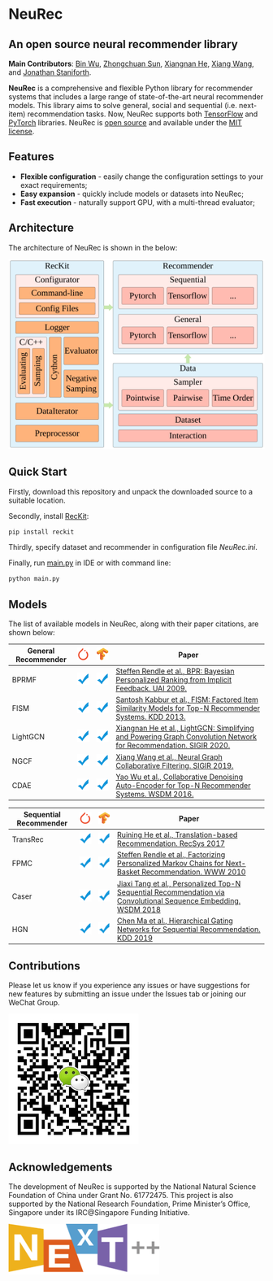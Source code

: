 # NeuRec

## An open source neural recommender library

**Main Contributors**: [Bin Wu](https://github.com/wubinzzu), [Zhongchuan Sun](https://github.com/ZhongchuanSun), [Xiangnan He](http://staff.ustc.edu.cn/~hexn/), [Xiang Wang](https://xiangwang1223.github.io), and [Jonathan Staniforth](https://github.com/jonathanstaniforth).

**NeuRec** is a comprehensive and flexible Python library for recommender systems that includes a large range of state-of-the-art neural recommender models.
This library aims to solve general, social and sequential (i.e. next-item) recommendation tasks.
Now, NeuRec supports both [TensorFlow](https://www.tensorflow.org/) and [PyTorch](https://pytorch.org/) libraries.
NeuRec is [open source](https://opensource.org) and available under the [MIT license](https://opensource.org/licenses/MIT).

## Features

- **Flexible configuration** - easily change the configuration settings to your exact requirements;
- **Easy expansion** - quickly include models or datasets into NeuRec;
- **Fast execution** - naturally support GPU, with a multi-thread evaluator;

## Architecture

The architecture of NeuRec is shown in the below:

![Architecture](./doc/img/architecture.svg)

## Quick Start

Firstly, download this repository and unpack the downloaded source to a suitable location.

Secondly, install [RecKit](https://github.com/ZhongchuanSun/reckit):

```bash
pip install reckit
```

Thirdly, specify dataset and recommender in configuration file *NeuRec.ini*.

Finally, run [main.py](./main.py) in IDE or with command line:

```bash
python main.py
```

## Models

[check_mark]:./doc/img/check_mark.svg
[tensorflow_logo]:./doc/img/tensorflow_logo.svg
[pytorch_logo]:./doc/img/pytorch_logo.svg

The list of available models in NeuRec, along with their paper citations, are shown below:

| General Recommender | ![PyTorch][pytorch_logo] | ![TensorFlow][tensorflow_logo] | Paper                                                                   |
|---|:-:|:-:|---|
| BPRMF     |   [![√][check_mark]](./model/general_recommender/pytorch/MF.py)   | [![√][check_mark]](./model/general_recommender/tensorflow/MF.py)  | [Steffen Rendle et al., BPR: Bayesian Personalized Ranking from Implicit Feedback. UAI 2009.](https://dl.acm.org/doi/10.5555/1795114.1795167)    |
|  FISM    |   [![√][check_mark]](./model/general_recommender/pytorch/FISM.py)   | [![√][check_mark]](./model/general_recommender/tensorflow/FISM.py)  | [Santosh Kabbur et al., FISM: Factored Item Similarity Models for Top-N Recommender Systems. KDD 2013.](https://dl.acm.org/doi/10.1145/2487575.2487589)    |
| LightGCN |   [![√][check_mark]](./model/general_recommender/pytorch/LightGCN.py)   | [![√][check_mark]](./model/general_recommender/tensorflow/LightGCN.py)  | [Xiangnan He et al., LightGCN: Simplifying and Powering Graph Convolution Network for Recommendation. SIGIR 2020.](https://dl.acm.org/doi/10.1145/3397271.3401063)    |
| NGCF |   [![√][check_mark]](./model/general_recommender/pytorch/NGCF.py)   | [![√][check_mark]](./model/general_recommender/tensorflow/NGCF.py)  | [Xiang Wang et al., Neural Graph Collaborative Filtering. SIGIR 2019.](https://dl.acm.org/doi/10.1145/3331184.3331267)    |
| CDAE |   [![√][check_mark]](./model/general_recommender/pytorch/CDAE.py)   | [![√][check_mark]](./model/general_recommender/tensorflow/CDAE.py) | [Yao Wu et al., Collaborative Denoising Auto-Encoder for Top-N Recommender Systems. WSDM 2016.](https://dl.acm.org/doi/10.1145/2835776.2835837)    |

| Sequential Recommender | ![PyTorch][pytorch_logo] | ![TensorFlow][tensorflow_logo] | Paper                                                                   |
|---|:-:|:-:|---|
| TransRec |  [![√][check_mark]](./model/sequential_recommender/pytorch/TransRec.py) | [![√][check_mark]](./model/sequential_recommender/tensorflow/TransRec.py)  | [Ruining He et al., Translation-based Recommendation. RecSys 2017](https://dl.acm.org/doi/10.1145/3109859.3109882)  |
|   FPMC   |  [![√][check_mark]](./model/sequential_recommender/pytorch/FPMC.py) | [![√][check_mark]](./model/sequential_recommender/tensorflow/FPMC.py)  | [Steffen Rendle et al., Factorizing Personalized Markov Chains for Next-Basket Recommendation. WWW 2010](https://dl.acm.org/doi/10.1145/1772690.1772773)  |
|   Caser  |  [![√][check_mark]](./model/sequential_recommender/pytorch/Caser.py) | [![√][check_mark]](./model/sequential_recommender/tensorflow/Caser.py)  | [Jiaxi Tang et al., Personalized Top-N Sequential Recommendation via Convolutional Sequence Embedding. WSDM 2018](https://dl.acm.org/doi/10.1145/3159652.3159656)  |
|   HGN  |  [![√][check_mark]](./model/sequential_recommender/pytorch/HGN.py) | [![√][check_mark]](./model/sequential_recommender/tensorflow/HGN.py)  | [Chen Ma et al., Hierarchical Gating Networks for Sequential Recommendation. KDD 2019](https://dl.acm.org/doi/10.1145/3292500.3330984)  |

<!-- | Social Recommender | ![PyTorch][pytorch_logo] | ![TensorFlow][tensorflow_logo] | Paper                                                                   |
|---|:-:|:-:|---|
|      |     |      |      | -->

## Contributions

Please let us know if you experience any issues or have suggestions for new features by submitting an issue under the Issues tab or joining our WeChat Group.

![WeChat](./doc/img/WeChat_QR_Code_256.jpg)

## Acknowledgements

The development of NeuRec is supported by the National Natural Science
Foundation of China under Grant No. 61772475. This project is also supported by the National Research Foundation, Prime Minister’s Office, Singapore under its IRC@Singapore Funding Initiative.

<img src="./doc/img/next.png" width = "297" height = "100" alt="NEXT++" align=center />
